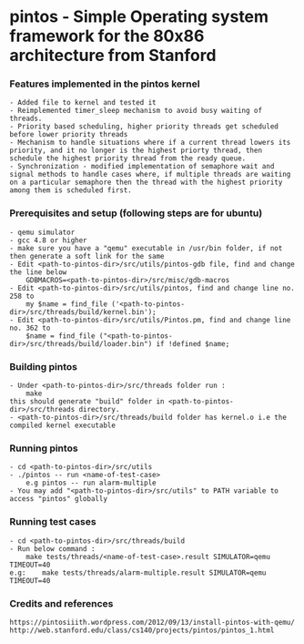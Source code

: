 # pintos - Simple Operating system framework for the 80x86 architecture from Stanford

### Features implemented in the pintos kernel
	- Added file to kernel and tested it
	- Reimplemented timer_sleep mechanism to avoid busy waiting of threads.
	- Priority based scheduling, higher priority threads get scheduled before lower priority threads
	- Mechanism to handle situations where if a current thread lowers its priority, and it no longer is the highest priorty thread, then schedule the highest priority thread from the ready queue.
	- Synchronization - modified implementation of semaphore wait and signal methods to handle cases where, if multiple threads are waiting on a particular semaphore then the thread with the highest priority among them is scheduled first.

### Prerequisites and setup (following steps are for ubuntu)
	- qemu simulator
 	- gcc 4.8 or higher
 	- make sure you have a "qemu" executable in /usr/bin folder, if not then generate a soft link for the same
 	- Edit <path-to-pintos-dir>/src/utils/pintos-gdb file, find and change the line below
 		GDBMACROS=<path-to-pintos-dir>/src/misc/gdb-macros
 	- Edit <path-to-pintos-dir>/src/utils/pintos, find and change line no. 258 to
 		my $name = find_file ('<path-to-pintos-dir>/src/threads/build/kernel.bin');
 	- Edit <path-to-pintos-dir>/src/utils/Pintos.pm, find and change line no. 362 to
 		$name = find_file ("<path-to-pintos-dir>/src/threads/build/loader.bin") if !defined $name;


### Building pintos
	- Under <path-to-pintos-dir>/src/threads folder run :
		make
	this should generate "build" folder in <path-to-pintos-dir>/src/threads directory. 
	- <path-to-pintos-dir>/src/threads/build folder has kernel.o i.e the compiled kernel executable

### Running pintos		
	- cd <path-to-pintos-dir>/src/utils
	- ./pintos -- run <name-of-test-case>
		e.g pintos -- run alarm-multiple
	- You may add "<path-to-pintos-dir>/src/utils" to PATH variable to access "pintos" globally

### Running test cases
	- cd <path-to-pintos-dir>/src/threads/build
	- Run below command :
		make tests/threads/<name-of-test-case>.result SIMULATOR=qemu TIMEOUT=40
	e.g:	make tests/threads/alarm-multiple.result SIMULATOR=qemu TIMEOUT=40

### Credits and references
	https://pintosiiith.wordpress.com/2012/09/13/install-pintos-with-qemu/
	http://web.stanford.edu/class/cs140/projects/pintos/pintos_1.html

